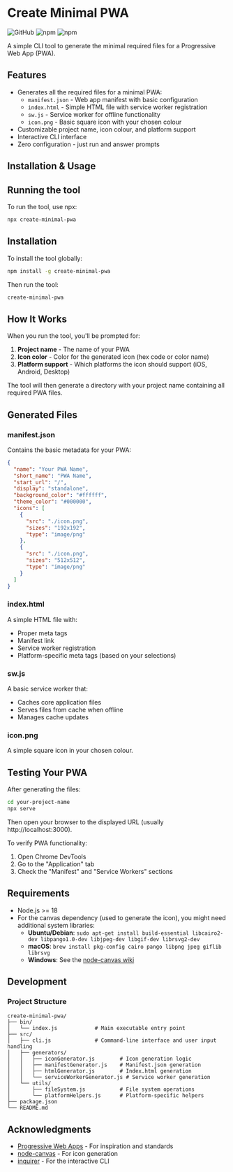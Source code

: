 # Create Minimal PWA

![GitHub](https://img.shields.io/github/license/goodpie/create-minimal-pwa)
![npm](https://img.shields.io/npm/v/create-minimal-pwa)
![npm](https://img.shields.io/npm/dt/create-minimal-pwa)

A simple CLI tool to generate the minimal required files for a Progressive Web App (PWA).

## Features

- Generates all the required files for a minimal PWA:
    - `manifest.json` - Web app manifest with basic configuration
    - `index.html` - Simple HTML file with service worker registration
    - `sw.js` - Service worker for offline functionality
    - `icon.png` - Basic square icon with your chosen colour
- Customizable project name, icon colour, and platform support
- Interactive CLI interface
- Zero configuration - just run and answer prompts

## Installation & Usage

## Running the tool

To run the tool, use npx:

```bash
npx create-minimal-pwa
```
## Installation

To install the tool globally:

```bash
npm install -g create-minimal-pwa
```

Then run the tool:

```bash
create-minimal-pwa
```

## How It Works

When you run the tool, you'll be prompted for:

1. **Project name** - The name of your PWA
2. **Icon color** - Color for the generated icon (hex code or color name)
3. **Platform support** - Which platforms the icon should support (iOS, Android, Desktop)

The tool will then generate a directory with your project name containing all required PWA files.

## Generated Files

### manifest.json

Contains the basic metadata for your PWA:

```json
{
  "name": "Your PWA Name",
  "short_name": "PWA Name",
  "start_url": "/",
  "display": "standalone",
  "background_color": "#ffffff",
  "theme_color": "#000000",
  "icons": [
    {
      "src": "./icon.png",
      "sizes": "192x192",
      "type": "image/png"
    },
    {
      "src": "./icon.png",
      "sizes": "512x512",
      "type": "image/png"
    }
  ]
}
```

### index.html

A simple HTML file with:
- Proper meta tags
- Manifest link
- Service worker registration
- Platform-specific meta tags (based on your selections)

### sw.js

A basic service worker that:
- Caches core application files
- Serves files from cache when offline
- Manages cache updates

### icon.png

A simple square icon in your chosen colour.

## Testing Your PWA

After generating the files:

```bash
cd your-project-name
npx serve
```

Then open your browser to the displayed URL (usually http://localhost:3000).

To verify PWA functionality:

1. Open Chrome DevTools
2. Go to the "Application" tab
3. Check the "Manifest" and "Service Workers" sections

## Requirements

- Node.js >= 18
- For the canvas dependency (used to generate the icon), you might need additional system libraries:
    - **Ubuntu/Debian**: `sudo apt-get install build-essential libcairo2-dev libpango1.0-dev libjpeg-dev libgif-dev librsvg2-dev`
    - **macOS**: `brew install pkg-config cairo pango libpng jpeg giflib librsvg`
    - **Windows**: See the [node-canvas wiki](https://github.com/Automattic/node-canvas/wiki/Installation:-Windows)

## Development

### Project Structure

```
create-minimal-pwa/
├── bin/
│   └── index.js            # Main executable entry point
├── src/
│   ├── cli.js              # Command-line interface and user input handling
│   ├── generators/
│   │   ├── iconGenerator.js        # Icon generation logic
│   │   ├── manifestGenerator.js    # Manifest.json generation
│   │   ├── htmlGenerator.js        # Index.html generation 
│   │   └── serviceWorkerGenerator.js # Service worker generation
│   └── utils/
│       ├── fileSystem.js           # File system operations
│       └── platformHelpers.js      # Platform-specific helpers
├── package.json
└── README.md
```


## Acknowledgments

- [Progressive Web Apps](https://web.dev/progressive-web-apps/) - For inspiration and standards
- [node-canvas](https://github.com/Automattic/node-canvas) - For icon generation
- [inquirer](https://github.com/SBoudrias/Inquirer.js) - For the interactive CLI
